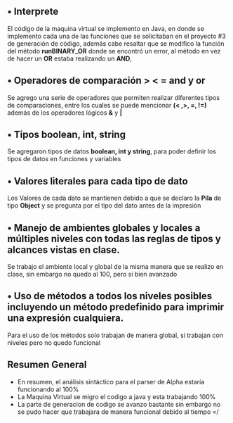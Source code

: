 ## •    Interprete
El código de la maquina virtual se implemento en Java, en donde se implemento cada una de las funciones
que se solicitaban en el proyecto #3 de generación de código, además cabe resaltar que se modifico la función
del método  **runBINARY_OR** donde se encontró un error, al método en vez de hacer un **OR** estaba realizando un **AND**,

## •   Operadores de comparación > < = and y or
Se agrego una serie de operadores que permiten realizar diferentes tipos de comparaciones, entre los cuales se puede mencionar
**(< ,>, =, !=)** además de los operadores lógicos **&** y **|**
## •   Tipos boolean, int, string
Se agregaron tipos de datos **boolean, int y string**, para poder definir los tipos de datos en funciones y variables

## •   Valores literales para cada tipo de dato
Los Valores de cada dato se mantienen debido a que se declaro la **Pila** de tipo **Object** y se pregunta por el tipo del dato antes de la impresión

## •   Manejo de ambientes globales y locales a múltiples niveles con todas las reglas de tipos y alcances vistas en clase.
Se trabajo el ambiente local y global de la misma manera que se realizo en clase, sin embargo no quedo al 100, pero si bien avanzado

## •   Uso de métodos a todos los niveles posibles incluyendo un método predefinido para imprimir una expresión cualquiera.
Para el uso de los métodos solo trabajan de manera global, si trabajan con niveles pero no quedo funcional

## Resumen General
- En resumen, el análisis sintáctico para el parser de Alpha estaría funcionando al 100%
- La Maquina Virtual se migro el codigo a java y esta trabajando 100%
- La parte de generacion de codigo se avanzo bastante sin embargo no se pudo hacer que trabajara de manera funcional debido al tiempo =/
